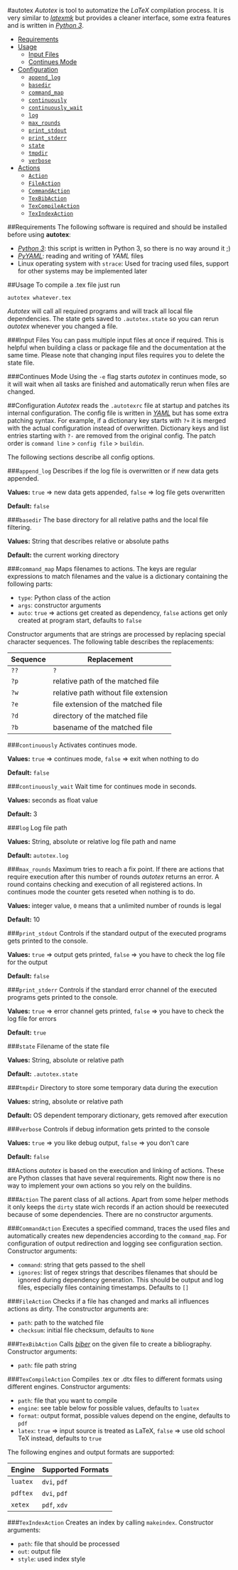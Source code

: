 #autotex
*Autotex* is tool to automatize the *LaTeX* compilation process. It is very similar to [*latexmk*](http://www.ctan.org/pkg/latexmk/) but provides a cleaner interface, some extra features and is written in [*Python 3*](https://www.python.org/).

 - [Requirements](#requirements)
 - [Usage](#usage)
   - [Input Files](#input-files)
   - [Continues Mode](#continues-mode)
 - [Configuration](#configuration)
   - [`append_log`](#append_log)
   - [`basedir`](#basedir)
   - [`command_map`](#command_map)
   - [`continuously`](#continuously)
   - [`continuously_wait`](#continuously_wait)
   - [`log`](#log)
   - [`max_rounds`](#max_rounds)
   - [`print_stdout`](#print_stdout)
   - [`print_stderr`](#print_stderr)
   - [`state`](#state)
   - [`tmpdir`](#tmpdir)
   - [`verbose`](#vebose)
 - [Actions](#actions)
   - [`Action`](#action)
   - [`FileAction`](#fileaction)
   - [`CommandAction`](#commandaction)
   - [`TexBibAction`](#texbibaction)
   - [`TexCompileAction`](#texcomileaction)
   - [`TexIndexAction`](#texindexaction)

##Requirements
The following software is required and should be installed before using **autotex**:

 - [*Python 3*](https://www.python.org/): this script is written in Python 3, so there is no way around it ;)
 - [*PyYAML*](http://pyyaml.org/): reading and writing of *YAML* files
 - Linux operating system with `strace`: Used for tracing used files, support for other systems may be implemented later

##Usage
To compile a .tex file just run

    autotex whatever.tex

*Autotex* will call all required programs and will track all local file dependencies. The state gets saved to `.autotex.state` so you can rerun *autotex* whenever you changed a file.

###Input Files
You can pass multiple input files at once if required. This is helpful when building a class or package file and the documentation at the same time. Please note that changing input files requires you to delete the state file.

###Continues Mode
Using the `-e` flag starts *autotex* in continues mode, so it will wait when all tasks are finished and automatically rerun when files are changed.

##Configuration
*Autotex* reads the `.autotexrc` file at startup and patches its internal configuration. The config file is written in [*YAML*](http://en.wikipedia.org/wiki/YAML) but has some extra patching syntax. For example, if a dictionary key starts with `?+` it is merged with the actual configuration instead of overwritten. Dictionary keys and list entries starting with `?-` are removed from the original config. The patch order is `command line` > `config file` > `buildin`.

The following sections describe all config options.

###`append_log`
Describes if the log file is overwritten or if new data gets appended.

**Values:** `true` => new data gets appended, `false` => log file gets overwritten

**Default:** `false`

###`basedir`
The base directory for all relative paths and the local file filtering.

**Values:** String that describes relative or absolute paths

**Default:** the current working directory

###`command_map`
Maps filenames to actions. The keys are regular expressions to match filenames and the value is a dictionary containing the following parts:

 - `type`: Python class of the action
 - `args`: constructor arguments
 - `auto`: `true` => actions get created as dependency, `false` actions get only created at program start, defaults to `false`

Constructor arguments that are strings are processed by replacing special character sequences. The following table describes the replacements:

| Sequence | Replacement                          |
| -------- | ------------------------------------ |
| `??`     | `?`                                  |
| `?p`     | relative path of the matched file    |
| `?w`     | relative path without file extension |
| `?e`     | file extension of the matched file   |
| `?d`     | directory of the matched file        |
| `?b`     | basename of the matched file         |

###`continuously`
Activates continues mode.

**Values:** `true` => continues mode, `false` => exit when nothing to do

**Default:** `false`

###`continuously_wait`
Wait time for continues mode in seconds.

**Values:** seconds as float value

**Default:** 3

###`log`
Log file path

**Values:** String, absolute or relative log file path and name

**Default:** `autotex.log`

###`max_rounds`
Maximum tries to reach a fix point. If there are actions that require execution after this number of rounds *autotex* returns an error. A round contains checking and execution of all registered actions. In continues mode the counter gets reseted when nothing is to do.

**Values:** integer value, `0` means that a unlimited number of rounds is legal

**Default:** 10

###`print_stdout`
Controls if the standard output of the executed programs gets printed to the console.

**Values:** `true` => output gets printed, `false` => you have to check the log file for the output

**Default:** `false`

###`print_stderr`
Controls if the standard error channel of the executed programs gets printed to the console.

**Values:** `true` => error channel gets printed, `false` => you have to check the log file for errors

**Default:** `true`

###`state`
Filename of the state file

**Values:** String, absolute or relative path

**Default:** `.autotex.state`

###`tmpdir`
Directory to store some temporary data during the execution

**Values:** string, absolute or relative path

**Default:** OS dependent temporary dictionary, gets removed after execution

###`verbose`
Controls if debug information gets printed to the console

**Values:** `true` => you like debug output, `false` => you don't care

**Default:** `false`

##Actions
*autotex* is based on the execution and linking of actions. These are Python classes that have several requirements. Right now there is no way to implement your own actions so you rely on the buildins.

###`Action`
The parent class of all actions. Apart from some helper methods it only keeps the `dirty` state wich records if an action should be reexecuted because of some dependencies. There are no constructor arguments.

###`CommandAction`
Executes a specified command, traces the used files and automatically creates new dependencies according to the `command_map`. For configuration of output redirection and logging see configuration section. Constructor arguments:

 - `command`: string that gets passed to the shell
 - `ignores`: list of regex strings that describes filenames that should be ignored during dependency generation. This should be output and log files, especially files containing timestamps. Defaults to `[]`

###`FileAction`
Checks if a file has changed and marks all influences actions as dirty. The constructor arguments are:

 - `path`: path to the watched file
 - `checksum`: initial file checksum, defaults to `None`

###`TexBibAction`
Calls [*biber*](http://biblatex-biber.sourceforge.net/) on the given file to create a bibliography. Constructor arguments:

 - `path`: file path string

###`TexCompileAction`
Compiles .tex or .dtx files to different formats using different engines. Constructor arguments:

 - `path`: file that you want to compile
 - `engine`: see table below for possible values, defaults to `luatex`
 - `format`: output format, possible values depend on the engine, defaults to `pdf`
 - `latex`: `true` => input source is treated as LaTeX, `false` => use old school TeX instead, defaults to `true`

 The following engines and output formats are supported:

| Engine   | Supported Formats |
| -------- | ----------------- |
| `luatex` | `dvi`, `pdf`      |
| `pdftex` | `dvi`, `pdf`      |
| `xetex`  | `pdf`, `xdv`      |

###`TexIndexAction`
Creates an index by calling `makeindex`. Constructor arguments:

 - `path`: file that should be processed
 - `out`: output file
 - `style`: used index style

